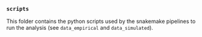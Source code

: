 ### **`scripts`**
This folder contains the python scripts used by the snakemake pipelines to run the analysis (see `data_empirical` and `data_simulated`).